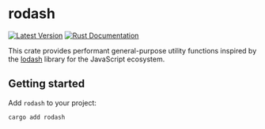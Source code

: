 # rodash

[![Latest Version](https://img.shields.io/crates/v/rodash.svg)](https://crates.io/crates/rodash)
[![Rust Documentation](https://docs.rs/rodash/badge.svg)](https://docs.rs/rodash)

This crate provides performant general-purpose utility functions inspired by the [lodash](https://lodash.com) library
for the JavaScript ecosystem.

## Getting started

Add `rodash` to your project:

```shell
cargo add rodash
```
